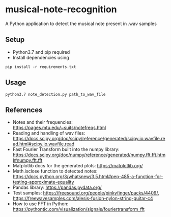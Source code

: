 # musical-note-recognition
A Python application to detect the musical note present in .wav samples

## Setup
- Python3.7 and pip required
- Install dependencies using
```
pip install -r requirements.txt
```

## Usage
```
python3.7 note_detection.py path_to_wav_file
```

## References
- Notes and their frequencies: https://pages.mtu.edu/~suits/notefreqs.html
- Reading and handling of wav files: https://docs.scipy.org/doc/scipy/reference/generated/scipy.io.wavfile.read.html#scipy.io.wavfile.read
- Fast Fourier Transform built into the numpy library: https://docs.scipy.org/doc/numpy/reference/generated/numpy.fft.fft.html#numpy.fft.fft
- Matplotlib docs for the generated plots: https://matplotlib.org/
- Math.isclose function to detected notes: https://docs.python.org/3/whatsnew/3.5.html#pep-485-a-function-for-testing-approximate-equality
- Pandas library: https://pandas.pydata.org/
- Test samples: https://freesound.org/people/pinkyfinger/packs/4409/, https://freewavesamples.com/alesis-fusion-nylon-string-guitar-c4
- How to use FFT in Python: https://pythontic.com/visualization/signals/fouriertransform_fft

